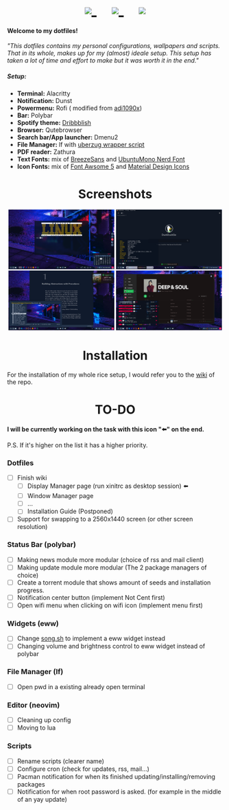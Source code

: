 <p align="center">
<span style="font-size:3em;">
    <a href="https://github.com/SwiftyChicken/dotfiles/wiki?raw=true">
    <img style="height: 51px; width: auto" src="https://github.com/SwiftyChicken/dotfiles/blob/master/Pictures/ReadMe/Wiki.png?raw=true" />
    </a>
	&nbsp;&nbsp;
   <a href="https://github.com/SwiftyChicken/dotfiles/wiki/Extra:-Gallery">
   <img style="height: 50px; width: auto" src="https://github.com/SwiftyChicken/dotfiles/blob/master/Pictures/ReadMe/Gallery.png?raw=true" />
   </a>
	&nbsp;&nbsp;
  <a href="https://github.com/SwiftyChicken/dotfiles/wiki#installation">
  <img style="height: 50px; width: auto" src="https://github.com/SwiftyChicken/dotfiles/blob/master/Pictures/ReadMe/Guide.png?raw=true" />
  </a>
</span>
</p>
 
#### Welcome to my dotfiles!
 <i>"This dotfiles contains my personal configurations, wallpapers and scripts.
 That in its whole, makes up for my (almost) ideale setup.
 This setup has taken a lot of time and effort to make but it was worth it in the end."</i>  

##### Setup:
* **Terminal:** Alacritty
* **Notification:** Dunst
* **Powermenu:** Rofi ( modified from [adi1090x](https://github.com/adi1090x/rofi))
* **Bar:** Polybar
* **Spotify theme:** [Dribbblish](https://github.com/morpheusthewhite/spicetify-themes/tree/master/Dribbblish)
* **Browser:** Qutebrowser
* **Search bar/App launcher:** Dmenu2
* **File Manager:** lf with [uberzug wrapper script](https://github.com/slavistan/lf-gadgets/tree/master/lf-ueberzug)
* **PDF reader:** Zathura
* **Text Fonts:** mix of [BreezeSans](https://developer.tizen.org/design/platform/styles/typography) and [UbuntuMono Nerd Font](https://www.nerdfonts.com/)
* **Icon Fonts:** mix of [Font Awsome 5](https://fontawesome.com/how-to-use/on-the-desktop/setup/getting-started) and [Material Design Icons](https://github.com/Templarian/MaterialDesign-Font)

# <center>Screenshots</center>
<p align="center">
  <img width="49%" src="https://github.com/SwiftyChicken/dotfiles/blob/master/Pictures/ReadMe/Screenshot-update_1.png?raw=true" />
  <img width="49%" src="https://github.com/SwiftyChicken/dotfiles/blob/master/Pictures/ReadMe/Screenshot-update_2.png?raw=true" />
  <img width="49%" src="https://github.com/SwiftyChicken/dotfiles/blob/master/Pictures/ReadMe/Screenshot-update_3.png?raw=true" />
  <img width="49%" src="https://github.com/SwiftyChicken/dotfiles/blob/master/Pictures/ReadMe/Screenshot-update_4.png?raw=true" />
</p>

# <center>Installation</center>
For the installation of my whole rice setup,
I would refer you to the [wiki](https://github.com/SwiftyChicken/dotfiles/wiki#installation) of the repo.

# <center>TO-DO</center>

**I will be currently working on the task with this icon "⬅️" on the end.**

P.S. If it's higher on the list it has a higher priority.
### Dotfiles
- [ ] Finish wiki
    - [ ] Display Manager page (run xinitrc as desktop session) ⬅️
    - [ ] Window Manager page
    - [ ] ...
    - [ ] Installation Guide (Postponed)
- [ ] Support for swapping to a 2560x1440 screen (or other screen resolution)

### Status Bar (polybar)
- [ ] Making news module more modular (choice of rss and mail client)
- [ ] Making update module more modular (The 2 package managers of choice)
- [ ] Create a torrent module that shows amount of seeds and installation progress.
- [ ] Notification center button (implement Not Cent first)
- [ ] Open wifi menu when clicking on wifi icon (implement menu first)

### Widgets (eww)
- [ ] Change [song.sh](https://github.com/SwiftyChicken/dotfiles/blob/master/.config/polybar/scripts/song.sh) to implement a eww widget instead
- [ ] Changing volume and brightness control to eww widget instead of polybar

### File Manager (lf)
- [ ] Open pwd in a existing already open terminal

### Editor (neovim) 
- [ ] Cleaning up config
- [ ] Moving to lua

### Scripts
- [ ] Rename scripts (clearer name)
- [ ] Configure cron (check for updates, rss, mail...)
- [ ] Pacman notification for when its finished updating/installing/removing packages
- [ ] Notification for when root password is asked. (for example in the middle of an yay update)
